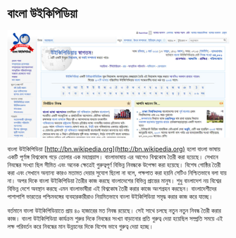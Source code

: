 # বাংলা উইকিপিডিয়া

![বাংলা উইকিপিডিয়ার প্রধান পাতা](images/bengali-wikipedia-home-page.jpeg "বাংলা উইকিপিডিয়ার প্রধান পাতা")

বাংলা উইকিপিডিয়া [http://bn.wikipedia.org](http://bn.wikipedia.org) হলো বাংলা ভাষায় একটি পূর্ণাঙ্গ বিশ্বকোষ গড়ে তোলার এক মহাপ্রয়াস। বাংলাভাষায় এর আগেও বিশ্বকোষ তৈরী করা হয়েছে। সেখানে নিবন্ধের সংখ্যা ছিল সীমিত এবং অনেক ক্ষেত্রেই গুরুত্বপূর্ণ বিভিন্ন নিবন্ধকে উপেক্ষা করা হয়েছে। বিশেষ গোষ্ঠির তৈরী করা এবং সেখানে অন্যান্য কারও মতামত দেয়ার সুযোগ ছিলো না বলে, পক্ষপাত করা হয়নি সেটিও নিশ্চিতভাবে বলা যায় না। অপর দিকে বাংলা উইকিপিডিয়া তৈরীর কাজ করছে বাংলাদেশের বিভিন্ন প্রান্তের মানুষ। শুধু বাংলাদেশ নয় বিশ্বের বিভিন্ন দেশে অবস্থান করছে এমন বাংলাভাষীরা এই বিশ্বকোষ তৈরী করার কাজে অংশগ্রহন করছেন। বাংলাদেশীদের পাশাপাশি ভারতের পশ্চিমবঙ্গের ব্যবহারকারীরাও নিয়মিতভাবে বাংলা উইকিপিডিয়া সমৃদ্ধ করার কাজ করে যাচ্ছে।

বর্তমানে বাংলা উইকিপিডিয়াতে প্রায় ৪০ হাজারের মত নিবন্ধ রয়েছে। সেই সাথে চলছে নতুন নতুন নিবন্ধ তৈরী করার কাজ। বাংলা উইকিপিডিয়া কার্যক্রম শুরুর দিকে নিবন্ধের সংখ্যা বাড়ানোর প্রতি গুরুত্ব দেয়া হয়েছিল সম্প্রতি সময়ে এই লক্ষ পরিবর্তন করে নিবন্ধের মান উন্নয়নের দিকে বিশেষ ভাবে গুরুত্ব দেয়া হচ্ছে।

